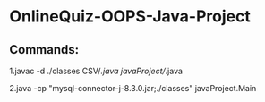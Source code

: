 # OnlineQuiz-OOPS-Java-Project

## Commands:
1.javac -d ./classes CSV/*.java javaProject/*.java

2.java -cp "mysql-connector-j-8.3.0.jar;./classes" javaProject.Main   